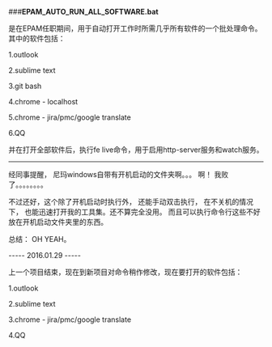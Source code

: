 ###**EPAM_AUTO_RUN_ALL_SOFTWARE.bat**

是在EPAM任职期间，用于自动打开工作时所需几乎所有软件的一个批处理命令。
其中的软件包括：

1.outlook 

2.sublime text 

3.git bash 

4.chrome - localhost 

5.chrome - jira/pmc/google translate 

6.QQ 

并在打开全部软件后，执行fe live命令，用于启用http-server服务和watch服务。


-----

经同事提醒， 尼玛windows自带有开机启动的文件夹啊。。。 啊！  我败了。。。。。。。。

不过还好，这个除了开机启动时执行外， 还能手动双击执行， 在不关机的情况下， 也能迅速打开我的工具集。还不算完全没用。
而且可以执行命令行这些不好放在开机启动文件夹里的东西。

总结： OH YEAH。

----- 2016.01.29 ----- 

上一个项目结束，现在到新项目对命令稍作修改，现在要打开的软件包括：

1.outlook 

2.sublime text 

3.chrome - jira/pmc/google translate 

4.QQ 